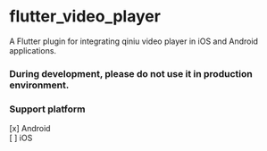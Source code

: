 # flutter_video_player

A Flutter plugin for integrating qiniu video player in iOS and Android applications.

### During development, please do not use it in production environment.

### Support platform
[x] Android  
[ ] iOS